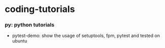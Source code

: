 # coding-tutorials


### py: python tutorials
* pytest-demo: show the usage of setuptools, fpm, pytest and tested on ubuntu
